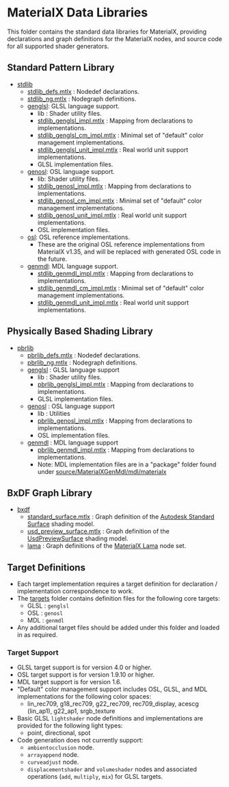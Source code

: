 # MaterialX Data Libraries

This folder contains the standard data libraries for MaterialX, providing declarations and graph definitions for the MaterialX nodes, and source code for all supported shader generators.

## Standard Pattern Library
- [stdlib](stdlib)
    - [stdlib_defs.mtlx](stdlib/stdlib_defs.mtlx) : Nodedef declarations.
    - [stdlib_ng.mtlx](stdlib/stdlib_ng.mtlx) : Nodegraph definitions.
    - [genglsl](stdlib/genglsl): GLSL language support.
        - lib : Shader utility files.
        - [stdlib_genglsl_impl.mtlx](stdlib/genglsl/stdlib_genglsl_impl.mtlx) : Mapping from declarations to implementations.
        - [stdlib_genglsl_cm_impl.mtlx](stdlib/genglsl/stdlib_genglsl_cm_impl.mtlx) : Minimal set of "default" color management implementations.
        - [stdlib_genglsl_unit_impl.mtlx](stdlib/genosl/stdlib_genglsl_unit_impl.mtlx) : Real world unit support implementations.
        - GLSL implementation files.
    - [genosl](stdlib/genosl): OSL language support.
        - lib: Shader utility files.
        - [stdlib_genosl_impl.mtlx](stdlib/genosl/stdlib_genosl_impl.mtlx) : Mapping from declarations to implementations.
        - [stdlib_genosl_cm_impl.mtlx](stdlib/genosl/stdlib_genosl_cm_impl.mtlx) : Minimal set of "default" color management implementations.
        - [stdlib_genosl_unit_impl.mtlx](stdlib/genosl/stdlib_genosl_unit_impl.mtlx) : Real world unit support implementations.
        -  OSL implementation files.
    - [osl](stdlib/osl): OSL reference implementations.
        - These are the original OSL reference implementations from MaterialX v1.35, and will be replaced with generated OSL code in the future.
    - [genmdl](stdlib/genmdl): MDL language support.
        - [stdlib_genmdl_impl.mtlx](stdlib/genosl/stdlib_genmdl_impl.mtlx) : Mapping from declarations to implementations.
        - [stdlib_genmdl_cm_impl.mtlx](stdlib/genosl/stdlib_genmdl_cm_impl.mtlx) : Minimal set of "default" color management implementations.
        - [stdlib_genmdl_unit_impl.mtlx](stdlib/genosl/stdlib_genmdl_unit_impl.mtlx) : Real world unit support implementations.

## Physically Based Shading Library
- [pbrlib](pbrlib)
    - [pbrlib_defs.mtlx](pbrlib/pbrlib_defs.mtlx) : Nodedef declarations.
    - [pbrlib_ng.mtlx](pbrlib/pbrlib_ng.mtlx) : Nodegraph definitions.
    - [genglsl](pbrlib/genglsl) : GLSL language support
        - lib : Shader utility files.
        - [pbrlib_genglsl_impl.mtlx](pbrlib/genglsl/pbrlib_genglsl_impl.mtlx) : Mapping from declarations to implementations.
        - GLSL implementation files.
    - [genosl](pbrlib/genosl) : OSL language support
        - lib : Utilities
        - [pbrlib_genosl_impl.mtlx](pbrlib/genosl/pbrlib_genosl_impl.mtlx) : Mapping from declarations to implementations.
        - OSL implementation files.
    - [genmdl](pbrlib/genmdl) : MDL language support
        - [pbrlib_genmdl_impl.mtlx](pbrlib/genosl/pbrlib_genmdl_impl.mtlx) : Mapping from declarations to implementations.
        - Note: MDL implementation files are in a "package" folder found under [source/MaterialXGenMdl/mdl/materialx](../source/MaterialXGenMdl/mdl/materialx)

## BxDF Graph Library
- [bxdf](bxdf)
    - [standard_surface.mtlx](bxdf/standard_surface.mtlx) : Graph definition of the [Autodesk Standard Surface](https://autodesk.github.io/standard-surface/) shading model.
    - [usd_preview_surface.mtlx](bxdf/usd_preview_surface.mtlx) : Graph definition of the [UsdPreviewSurface](https://graphics.pixar.com/usd/docs/UsdPreviewSurface-Proposal.html) shading model.
    - [lama](bxdf/lama) : Graph definitions of the [MaterialX Lama](https://rmanwiki.pixar.com/display/REN24/MaterialX+Lama) node set.

## Target Definitions
- Each target implementation requires a target definition for declaration / implementation correspondence to work.
- The [targets](targets) folder contains definition files for the following core targets:
  - GLSL : `genglsl`
  - OSL : `genosl`
  - MDL : `genmdl`
- Any additional target files should be added under this folder and loaded in as required.

### Target Support
- GLSL target support is for version 4.0 or higher.
- OSL target support is for version 1.9.10 or higher.
- MDL target support is for version 1.6.
- "Default" color management support includes OSL, GLSL, and MDL implementations for the following color spaces:
    - lin_rec709, g18_rec709, g22_rec709, rec709_display, acescg (lin_ap1), g22_ap1, srgb_texture
- Basic GLSL `lightshader` node definitions and implementations are provided for the following light types:
    - point, directional, spot
- Code generation does not currently support:
    - `ambientocclusion` node.
    - `arrayappend` node.
    - `curveadjust` node.
    - `displacementshader` and `volumeshader` nodes and associated operations (`add`, `multiply`, `mix`) for GLSL targets.
